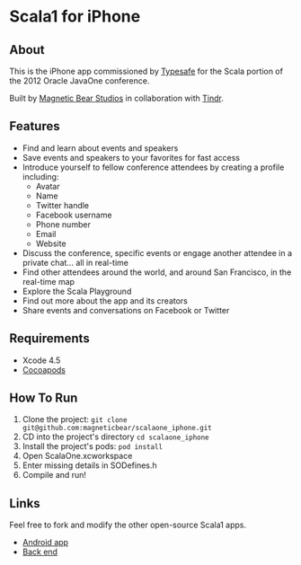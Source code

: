 # Scala1 for iPhone

## About
This is the iPhone app commissioned by [Typesafe](http://www.typesafe.com) for the Scala portion of the 2012 Oracle JavaOne conference.

Built by [Magnetic Bear Studios](http://magneticbear.com) in collaboration with [Tindr](http://tindr.co).

## Features

* Find and learn about events and speakers
* Save events and speakers to your favorites for fast access
* Introduce yourself to fellow conference attendees by creating a profile including:
  * Avatar
  * Name
  * Twitter handle
  * Facebook username
  * Phone number
  * Email
  * Website
* Discuss the conference, specific events or engage another attendee in a private chat... all in real-time
* Find other attendees around the world, and around San Francisco, in the real-time map
* Explore the Scala Playground
* Find out more about the app and its creators
* Share events and conversations on Facebook or Twitter

## Requirements

* Xcode 4.5
* [Cocoapods](https://github.com/CocoaPods/CocoaPods)

## How To Run

1. Clone the project: `git clone git@github.com:magneticbear/scalaone_iphone.git`
2. CD into the project's directory `cd scalaone_iphone`
3. Install the project's pods: `pod install`
4. Open ScalaOne.xcworkspace
5. Enter missing details in SODefines.h
6. Compile and run!

## Links

Feel free to fork and modify the other open-source Scala1 apps.

* [Android app](https://github.com/magneticbear/scala1_android)
* [Back end](https://github.com/tindr/Scala1)
